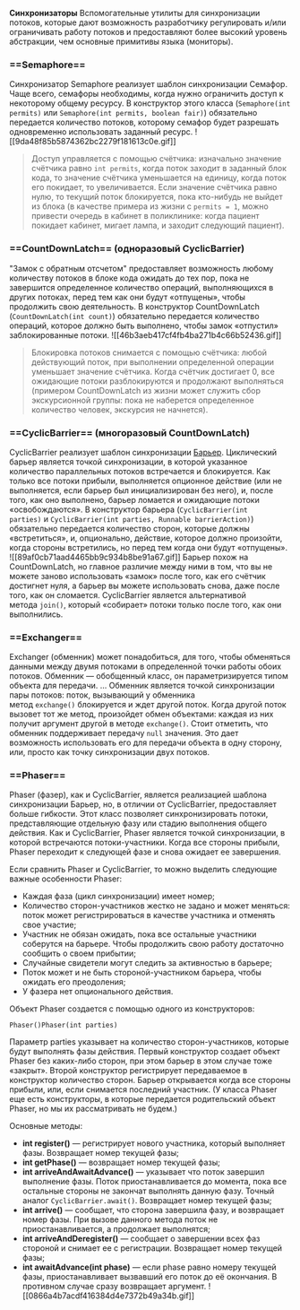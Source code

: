 **Синхронизаторы**
	Вспомогательные утилиты для синхронизации потоков, которые дают возможность разработчику регулировать и/или ограничивать работу потоков и предоставляют более высокий уровень абстракции, чем основные примитивы языка (мониторы).


### ==Semaphore==

Синхронизатор Semaphore реализует шаблон синхронизации Семафор.
Чаще всего, семафоры необходимы, когда нужно ограничить доступ к некоторому общему ресурсу.
В конструктор этого класса (`Semaphore(int permits)` или `Semaphore(int permits, boolean fair)`) обязательно передается количество потоков, которому семафор будет разрешать одновременно использовать заданный ресурс.
![[9da48f85b5874362bc2279f181613c0e.gif]]
>Доступ управляется с помощью счётчика: изначально значение счётчика равно `int permits`, когда поток заходит в заданный блок кода, то значение счётчика уменьшается на единицу, когда поток его покидает, то увеличивается. Если значение счётчика равно нулю, то текущий поток блокируется, пока кто-нибудь не выйдет из блока (в качестве примера из жизни с `permits = 1`, можно привести очередь в кабинет в поликлинике: когда пациент покидает кабинет, мигает лампа, и заходит следующий пациент).

### ==CountDownLatch== (одноразовый CyclicBarrier)

"Замок с обратным отсчетом" предоставляет возможность любому количеству потоков в блоке кода ожидать до тех пор, пока не завершится определенное количество операций, выполняющихся в других потоках, перед тем как они будут «отпущены», чтобы продолжить свою деятельность.
В конструктор CountDownLatch (`CountDownLatch(int count)`) обязательно передается количество операций, которое должно быть выполнено, чтобы замок «отпустил» заблокированные потоки.
![[46b3aeb417cf4fb4ba271b4c66b52436.gif]]
>Блокировка потоков снимается с помощью счётчика: любой действующий поток, при выполнении определенной операции уменьшает значение счётчика. Когда счётчик достигает 0, все ожидающие потоки разблокируются и продолжают выполняться (примером CountDownLatch из жизни может служить сбор экскурсионной группы: пока не наберется определенное количество человек, экскурсия не начнется).

### ==CyclicBarrier== (многоразовый CountDownLatch)

CyclicBarrier реализует шаблон синхронизации [Барьер](https://ru.wikipedia.org/wiki/%D0%91%D0%B0%D1%80%D1%8C%D0%B5%D1%80%D0%BD%D0%B0%D1%8F_%D1%81%D0%B8%D0%BD%D1%85%D1%80%D0%BE%D0%BD%D0%B8%D0%B7%D0%B0%D1%86%D0%B8%D1%8F). Циклический барьер является точкой синхронизации, в которой указанное количество параллельных потоков встречается и блокируется. Как только все потоки прибыли, выполняется опционное действие (или не выполняется, если барьер был инициализирован без него), и, после того, как оно выполнено, барьер ломается и ожидающие потоки «освобождаются». В конструктор барьера (`CyclicBarrier(int parties)` и `CyclicBarrier(int parties, Runnable barrierAction)`) обязательно передается количество сторон, которые должны «встретиться», и, опционально, действие, которое должно произойти, когда стороны встретились, но перед тем когда они будут «отпущены».
![[89af0cb71aad4465bb9c934b8be91a67.gif]]
Барьер похож на CountDownLatch, но главное различие между ними в том, что вы не можете заново использовать «замок» после того, как его счётчик достигнет нуля, а барьер вы можете использовать снова, даже после того, как он сломается. CyclicBarrier является альтернативой метода `join()`, который «собирает» потоки только после того, как они выполнились.

### ==Exchanger==

Exchanger (обменник) может понадобиться, для того, чтобы обменяться данными между двумя потоками в определенной точки работы обоих потоков. Обменник — обобщенный класс, он параметризируется типом объекта для передачи.
...
Обменник является точкой синхронизации пары потоков: поток, вызывающий у обменника метод `exchange()` блокируется и ждет другой поток. Когда другой поток вызовет тот же метод, произойдет обмен объектами: каждая из них получит аргумент другой в методе `exchange()`. Стоит отметить, что обменник поддерживает передачу `null` значения. Это дает возможность использовать его для передачи объекта в одну сторону, или, просто как точку синхронизации двух потоков.

### ==Phaser==

Phaser (фазер), как и CyclicBarrier, является реализацией шаблона синхронизации Барьер, но, в отличии от CyclicBarrier, предоставляет больше гибкости. Этот класс позволяет синхронизировать потоки, представляющие отдельную фазу или стадию выполнения общего действия. Как и CyclicBarrier, Phaser является точкой синхронизации, в которой встречаются потоки-участники. Когда все стороны прибыли, Phaser переходит к следующей фазе и снова ожидает ее завершения.  
  
Если сравнить Phaser и CyclicBarrier, то можно выделить следующие важные особенности Phaser:  

- Каждая фаза (цикл синхронизации) имеет номер;
- Количество сторон-участников жестко не задано и может меняться: поток может регистрироваться в качестве участника и отменять свое участие;
- Участник не обязан ожидать, пока все остальные участники соберутся на барьере. Чтобы продолжить свою работу достаточно сообщить о своем прибытии;
- Случайные свидетели могут следить за активностью в барьере;
- Поток может и не быть стороной-участником барьера, чтобы ожидать его преодоления;
- У фазера нет опционального действия.

Объект Phaser создается с помощью одного из конструкторов:  

```
Phaser()Phaser(int parties)
```

Параметр parties указывает на количество сторон-участников, которые будут выполнять фазы действия. Первый конструктор создает объект Phaser без каких-либо сторон, при этом барьер в этом случае тоже «закрыт». Второй конструктор регистрирует передаваемое в конструктор количество сторон. Барьер открывается когда все стороны прибыли, или, если снимается последний участник. (У класса Phaser еще есть конструкторы, в которые передается родительский объект Phaser, но мы их рассматривать не будем.)  
  
Основные методы:  

- **int register()** — регистрирует нового участника, который выполняет фазы. Возвращает номер текущей фазы;
- **int getPhase()** — возвращает номер текущей фазы;
- **int arriveAndAwaitAdvance()** — указывает что поток завершил выполнение фазы. Поток приостанавливается до момента, пока все остальные стороны не закончат выполнять данную фазу. Точный аналог `CyclicBarrier.await()`. Возвращает номер текущей фазы;
- **int arrive()** — сообщает, что сторона завершила фазу, и возвращает номер фазы. При вызове данного метода поток не приостанавливается, а продолжает выполнятся;
- **int arriveAndDeregister()** — сообщает о завершении всех фаз стороной и снимает ее с регистрации. Возвращает номер текущей фазы;
- **int awaitAdvance(int phase)** — если phase равно номеру текущей фазы, приостанавливает вызвавший его поток до её окончания. В противном случае сразу возвращает аргумент.
![[0866a4b7acdf416384d4e7372b49a34b.gif]]